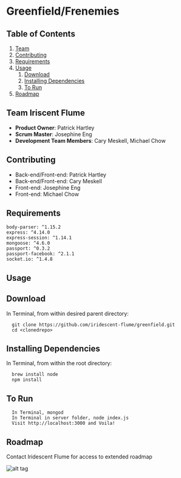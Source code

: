 # Greenfield/Frenemies

## Table of Contents

1. [Team](#team-iridescent-flume)
2. [Contributing](#contributing)
3. [Requirements](#requirements)
4. [Usage](#usage)
    1. [Download](#download)
    2. [Installing Dependencies](#installing-dependencies)
    3. [To Run](#to-run)
5. [Roadmap](#roadmap)

## Team Iriscent Flume

  - __Product Owner__: Patrick Hartley
  - __Scrum Master__: Josephine Eng
  - __Development Team Members__: Cary Meskell, Michael Chow

## Contributing

  - Back-end/Front-end: Patrick Hartley
  - Back-end/Front-end: Cary Meskell
  - Front-end: Josephine Eng
  - Front-end: Michael Chow
  
## Requirements

    body-parser: ^1.15.2
    express: ^4.14.0
    express-session: ^1.14.1
    mongoose: ^4.6.0
    passport: ^0.3.2
    passport-facebook: ^2.1.1
    socket.io: ^1.4.8
    
## Usage

## Download

  In Terminal, from within desired parent directory:
  
      git clone https://github.com/iridescent-flume/greenfield.git
      cd <clonedrepo>
      
## Installing Dependencies

  In Terminal, from within the root directory:

      brew install node
      npm install

## To Run

      In Terminal, mongod
      In Terminal in server folder, node index.js
      Visit http://localhost:3000 and Voila!
      
## Roadmap

  Contact Iridescent Flume for access to extended roadmap
  
  ![alt tag](http://www.carymeskell.com/portfolio/frenemiesPortfolio.jpg)
